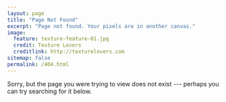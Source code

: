 ```yaml
---
layout: page
title: "Page Not Found"
excerpt: "Page not found. Your pixels are in another canvas."
image:
  feature: texture-feature-01.jpg
  credit: Texture Lovers
  creditlink: http://texturelovers.com
sitemap: false
permalink: /404.html
---  
```


Sorry, but the page you were trying to view does not exist --- perhaps you can try searching for it below.

<script type="text/javascript">
  var GOOG_FIXURL_LANG = 'en';
  var GOOG_FIXURL_SITE = '{{ site.url }}'
</script>
<script type="text/javascript"
  src="http://linkhelp.clients.google.com/tbproxy/lh/wm/fixurl.js">
</script>